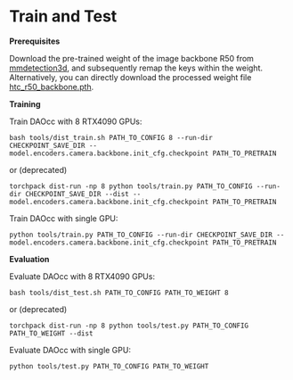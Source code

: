 # Train and Test

**Prerequisites**

Download the pre-trained weight of the image backbone R50 from [mmdetection3d](https://github.com/open-mmlab/mmdetection3d/tree/1.0/configs/nuimages), 
and subsequently remap the keys within the weight. Alternatively, you can directly download the processed weight file [htc_r50_backbone.pth](https://drive.google.com/file/d/19S91tPjfM2laHKipL7QDs5-6m9pQxQGz/view?usp=drive_link).

**Training**

Train DAOcc with 8 RTX4090 GPUs:
```shell
bash tools/dist_train.sh PATH_TO_CONFIG 8 --run-dir CHECKPOINT_SAVE_DIR --model.encoders.camera.backbone.init_cfg.checkpoint PATH_TO_PRETRAIN
```
or (deprecated)
```shell
torchpack dist-run -np 8 python tools/train.py PATH_TO_CONFIG --run-dir CHECKPOINT_SAVE_DIR --dist --model.encoders.camera.backbone.init_cfg.checkpoint PATH_TO_PRETRAIN
```

Train DAOcc with single GPU:
```shell
python tools/train.py PATH_TO_CONFIG --run-dir CHECKPOINT_SAVE_DIR --model.encoders.camera.backbone.init_cfg.checkpoint PATH_TO_PRETRAIN
```

**Evaluation**

Evaluate DAOcc with 8 RTX4090 GPUs:
```shell
bash tools/dist_test.sh PATH_TO_CONFIG PATH_TO_WEIGHT 8
```
or (deprecated)
```shell
torchpack dist-run -np 8 python tools/test.py PATH_TO_CONFIG PATH_TO_WEIGHT --dist
```

Evaluate DAOcc with single GPU:
```shell
python tools/test.py PATH_TO_CONFIG PATH_TO_WEIGHT
```
